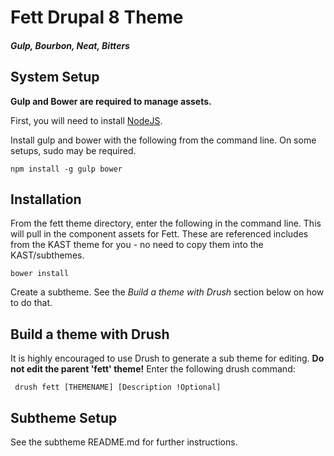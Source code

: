 # Fett Drupal 8 Theme
##### Gulp, Bourbon, Neat, Bitters

## System Setup

**Gulp and Bower are required to manage assets.**

First, you will need to install [NodeJS](https://nodejs.org/en/download/package-manager/).

Install gulp and bower with the following from the command line. On some setups,
sudo may be required.

    npm install -g gulp bower

## Installation

From the fett theme directory, enter the following in the command line. This
will pull in the component assets for Fett. These are referenced includes from
the KAST theme for you - no need to copy them into the KAST/subthemes.

    bower install

Create a subtheme. See the *Build a theme with Drush* section below on how to
do that.


## Build a theme with Drush

It is highly encouraged to use Drush to generate a sub theme for editing. **Do
not edit the parent 'fett' theme!** Enter the following drush command:

     drush fett [THEMENAME] [Description !Optional]


## Subtheme Setup

See the subtheme README.md for further instructions.
